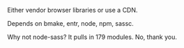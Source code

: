 Either vendor browser libraries or use a CDN.

Depends on bmake, entr, node, npm, sassc.

Why not node-sass? It pulls in 179 modules. No, thank you.
